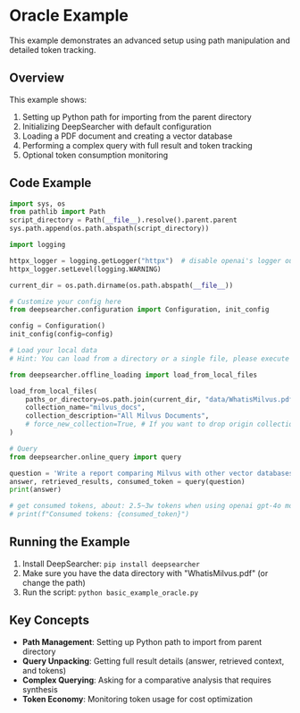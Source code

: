 # Oracle Example

This example demonstrates an advanced setup using path manipulation and detailed token tracking.

## Overview

This example shows:

1. Setting up Python path for importing from the parent directory
2. Initializing DeepSearcher with default configuration
3. Loading a PDF document and creating a vector database
4. Performing a complex query with full result and token tracking
5. Optional token consumption monitoring

## Code Example

```python
import sys, os
from pathlib import Path
script_directory = Path(__file__).resolve().parent.parent
sys.path.append(os.path.abspath(script_directory))

import logging

httpx_logger = logging.getLogger("httpx")  # disable openai's logger output
httpx_logger.setLevel(logging.WARNING)

current_dir = os.path.dirname(os.path.abspath(__file__))

# Customize your config here
from deepsearcher.configuration import Configuration, init_config

config = Configuration()
init_config(config=config)

# Load your local data
# Hint: You can load from a directory or a single file, please execute it in the root directory of the deep searcher project

from deepsearcher.offline_loading import load_from_local_files

load_from_local_files(
    paths_or_directory=os.path.join(current_dir, "data/WhatisMilvus.pdf"),
    collection_name="milvus_docs",
    collection_description="All Milvus Documents",
    # force_new_collection=True, # If you want to drop origin collection and create a new collection every time, set force_new_collection to True
)

# Query
from deepsearcher.online_query import query

question = 'Write a report comparing Milvus with other vector databases.'
answer, retrieved_results, consumed_token = query(question)
print(answer)

# get consumed tokens, about: 2.5~3w tokens when using openai gpt-4o model
# print(f"Consumed tokens: {consumed_token}")
```

## Running the Example

1. Install DeepSearcher: `pip install deepsearcher`
2. Make sure you have the data directory with "WhatisMilvus.pdf" (or change the path)
3. Run the script: `python basic_example_oracle.py`

## Key Concepts

- **Path Management**: Setting up Python path to import from parent directory
- **Query Unpacking**: Getting full result details (answer, retrieved context, and tokens)
- **Complex Querying**: Asking for a comparative analysis that requires synthesis
- **Token Economy**: Monitoring token usage for cost optimization 